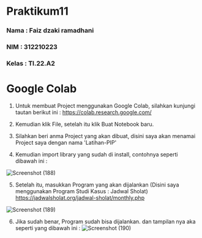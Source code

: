 # Praktikum11

### Nama  : Faiz dzaki ramadhani
### NIM   : 312210223
### Kelas : TI.22.A2


# Google Colab

1. Untuk membuat Project menggunakan Google Colab, silahkan kunjungi tautan berikut ini : https://colab.research.google.com/

2. Kemudian klik File, setelah itu klik Buat Notebook baru.

3. Silahkan beri anma Project yang akan dibuat, disini saya akan menamai Project saya dengan nama 'Latihan-PIP'

4. Kemudian import library yang sudah di install, contohnya seperti dibawah ini :

![Screenshot (188)](https://user-images.githubusercontent.com/115517181/212973206-99d5b6a0-defe-4bef-a10f-218883b1a2f5.png)

5. Setelah itu, masukkan Program yang akan dijalankan (Disini saya menggunakan Program Studi Kasus : Jadwal Sholat) https://jadwalsholat.org/jadwal-sholat/monthly.php

![Screenshot (189)](https://user-images.githubusercontent.com/115517181/212973229-9ee016cf-558a-4d72-a782-bfef4e9a82af.png)

6. Jika sudah benar, Program sudah bisa dijalankan. dan tampilan nya aka seperti yang dibawah ini :
![Screenshot (190)](https://user-images.githubusercontent.com/115517181/212973343-8efc6406-4eb5-41b6-9570-9714a01c8373.png)
